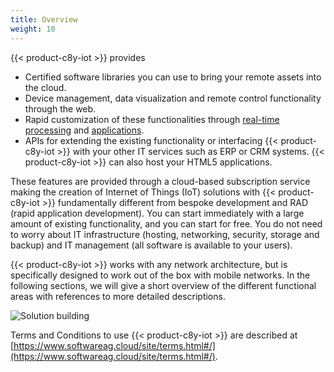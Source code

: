 ```yaml
---
title: Overview
weight: 10
---
```



{{< product-c8y-iot >}} provides

* Certified software libraries you can use to bring your remote assets into the cloud.
* Device management, data visualization and remote control functionality through the web.
* Rapid customization of these functionalities through [real-time processing](/concepts/realtime) and [applications](/concepts/applications).
* APIs for extending the existing functionality or interfacing {{< product-c8y-iot >}} with your other IT services such as ERP or CRM systems. {{< product-c8y-iot >}} can also host your HTML5 applications.

These features are provided through a cloud-based subscription service making the creation of Internet of Things (IoT) solutions with {{< product-c8y-iot >}} fundamentally different from bespoke development and RAD (rapid application development). You can start immediately with a large amount of existing functionality, and you can start for free. You do not need to worry about IT infrastructure (hosting, networking, security, storage and backup) and IT management (all software is available to your users).

{{< product-c8y-iot >}} works with any network architecture, but is specifically designed to work out of the box with mobile networks. In the following sections, we will give a short overview of the different functional areas with references to more detailed descriptions.

![Solution building](/images/concepts-guide/solution.gif)

Terms and Conditions to use {{< product-c8y-iot >}} are described at [https://www.softwareag.cloud/site/terms.html#/](https://www.softwareag.cloud/site/terms.html#/).
